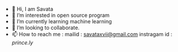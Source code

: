 - 👋 Hi, I am Savata 
- 👀 I’m interested in open source program
- 🌱 I’m currently learning machine learning
- 💞️ I’m looking to collaborate.
- 📫 How to reach me : mailid : savataxvii@gmail.com
                       instragam id : _prince.ly_

<!---
Savataxviii/Savataxviii is a ✨ special ✨ repository because its `README.md` (this file) appears on your GitHub profile.
You can click the Preview link to take a look at your changes.
--->
